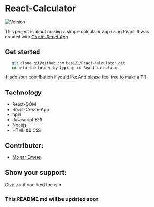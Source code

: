 # React-Calculator

<img alt="Version" src="https://img.shields.io/badge/version-1.0.0-blue.svg?cacheSeconds=2592000" />

This project is about making a simple calculator app using React.
It was created with [Create-React-App](https://github.com/facebook/create-react-app)

## Get started

```bash
   git clone git@github.com:Mesi21/React-Calculator.git
   cd into the folder by typing: cd React-calculator
```

 :heavy_plus_sign: add your contribution if you'd like
 And please feel free to make a PR

## Technology

- React-DOM
- React-Create-App
- npm
- Javascript ES6
- Nodejs
- HTML && CSS

## Contributor:

- [Molnar Emese](https://github.com/Mesi21)

## Show your support:

Give a :star: if you liked the app

### This README.md will be updated soon